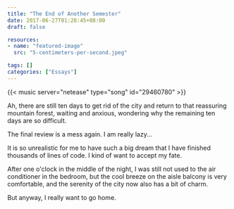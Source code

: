 ```yaml
---
title: "The End of Another Semester"
date: 2017-06-27T01:28:45+08:00
draft: false

resources:
- name: "featured-image"
  src: "5-centimeters-per-second.jpeg"

tags: []
categories: ["Essays"]
---
```


<!-- Love Story - The Piano Guys -->
{{< music server="netease" type="song" id="29460780" >}}

Ah, there are still ten days to get rid of the city and return to that reassuring mountain forest, waiting and anxious, wondering why the remaining ten days are so difficult.

The final review is a mess again. I am really lazy...

It is so unrealistic for me to have such a big dream that I have finished thousands of lines of code. I kind of want to accept my fate.

After one o'clock in the middle of the night, I was still not used to the air conditioner in the bedroom, but the cool breeze on the aisle balcony is very comfortable, and the serenity of the city now also has a bit of charm.

But anyway, I really want to go home.
